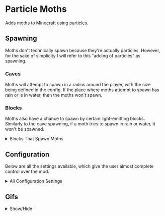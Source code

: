 # Particle Moths

Adds moths to Minecraft using particles.

## Spawning
Moths don't technically spawn because they're actually particles. However, for the sake of simplicity I will refer to this "adding of particles" as spawning.

### Caves
Moths will attempt to spawn in a radius around the player, with the size being defined in the config. If the place where moths attempt to spawn has rain or is in water, then the moths won't spawn.

### Blocks
Moths also have a chance to spawn by certain light-emitting blocks. Similarly to the cave spawning, if a moth tries to spawn in rain or water, it won't be spawned.

<details>
<summary>Blocks That Spawn Moths</summary>

* Regular Torches (Includes soul torches)
* Lanterns
* **Spawn Moths When Lit**
  * Redstone Torches
  * Redstone Lamps
  * Candles
</details>

## Configuration

Below are all the settings available, which give the user almost complete control over the mod.

<details>
<summary>All Configuration Settings</summary>

* Spawn Moths
* Glowing Moths
* Specific Velocities - If true, the speed of the Moths will be calculated individually on each axis.
* (X, Y, Z) Velocity - The speed moths will travel at on each axis.
* Moth Count
* Spawn Probability - The chance that a moth will spawn.
* (X, Y, Z) Spawn Distance - The uppermost distance moths can spawn from the player.
* (Negative & Positive) Height Limit - The lowermost and uppermost that moths can spawn.
* Spawn By Blocks
* Block Spawn Probability
* (X, Y, Z) Block Spawn Distance - The uppermost distance that moths can spawn from blocks.
* [Toggles for the blocks that moths can spawn at. (List seen above.)]
</details>

## Gifs
<details>
<summary>Show/Hide</summary>

_Configuration: 100 Block Spawn Probability_  
![100_block_probability_example](https://user-images.githubusercontent.com/66281330/185761252-750b02e8-a14f-4de8-a3bb-ddb62463033e.gif)

_Configuration: Glowing moths are on. Moth Count and Spawn Probability are both 50._  
![cave_example](https://user-images.githubusercontent.com/66281330/185761484-46e25fa1-4239-489a-af7c-6f22f339e92a.gif)
</details>
